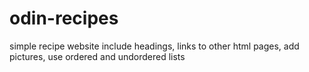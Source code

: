 # odin-recipes
simple recipe website
include headings, links to other html pages, add pictures, use ordered and undordered lists